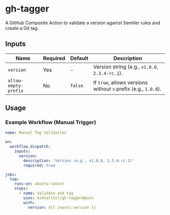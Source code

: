 # gh-tagger

A GitHub Composite Action to validate a version against SemVer rules and create a Git tag.

## Inputs

| Name               | Required | Default | Description                                                                 |
|--------------------|----------|---------|-----------------------------------------------------------------------------|
| `version`          | Yes      | -       | Version string (e.g., `v1.0.0`, `2.3.4-rc.1`).                             |
| `allow-empty-prefix`| No       | `false` | If `true`, allows versions without `v` prefix (e.g., `1.0.0`).             |

## Usage

### Example Workflow (Manual Trigger)
```yaml
name: Manual Tag Validation

on:
  workflow_dispatch:
    inputs:
      version:
        description: 'Version (e.g., v1.0.0, 2.3.4-rc.1)'
        required: true

jobs:
  tag:
    runs-on: ubuntu-latest
    steps:
      - name: Validate and tag
        uses: midnattsol/gh-tagger@main
        with:
          version: ${{ inputs.version }}